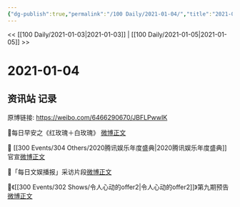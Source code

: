 ```yaml
---
{"dg-publish":true,"permalink":"/100 Daily/2021-01-04/","title":"2021-01-04","created":"2023-04-08T20:41:16.005+08:00","updated":"2023-04-08T20:42:51.970+08:00"}
---
```



<< [[100 Daily/2021-01-03\|2021-01-03]] | [[100 Daily/2021-01-05\|2021-01-05]] >>

# 2021-01-04

## 资讯站 记录

原博链接: https://weibo.com/6466290670/JBFLPwwIK

🌄每日早安之《红玫瑰＋白玫瑰》
[微博正文](https://m.weibo.cn/6466290670/4589555535317514)

🧣 [[300 Events/304 Others/2020腾讯娱乐年度盛典\|2020腾讯娱乐年度盛典]]官宣[微博正文](https://m.weibo.cn/6466290670/4589619112315089)

🧣「每日文娱播报」采访片段[微博正文](https://m.weibo.cn/6466290670/4589754694501413)

🧣《[[300 Events/302 Shows/令人心动的offer2\|令人心动的offer2]]》第九期预告[微博正文](https://m.weibo.cn/6466290670/4589618366778661)
